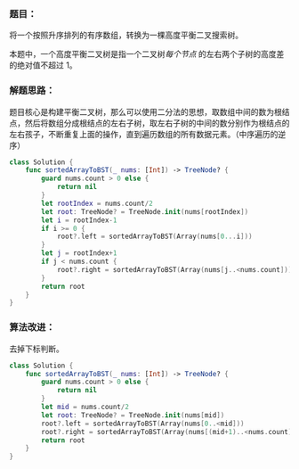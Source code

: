 ### 题目：

将一个按照升序排列的有序数组，转换为一棵高度平衡二叉搜索树。

本题中，一个高度平衡二叉树是指一个二叉树*每个节点* 的左右两个子树的高度差的绝对值不超过 1。

### 解题思路：

题目核心是构建平衡二叉树，那么可以使用二分法的思想，取数组中间的数为根结点，然后将数组分成根结点的左右子树，取左右子树的中间的数分别作为根结点的左右孩子，不断重复上面的操作，直到遍历数组的所有数据元素。（中序遍历的逆序）

```swift
class Solution {
    func sortedArrayToBST(_ nums: [Int]) -> TreeNode? {
        guard nums.count > 0 else {
            return nil
        }
        let rootIndex = nums.count/2
        let root: TreeNode? = TreeNode.init(nums[rootIndex])
        let i = rootIndex-1
        if i >= 0 {
            root?.left = sortedArrayToBST(Array(nums[0...i]))
        }
        let j = rootIndex+1
        if j < nums.count {
            root?.right = sortedArrayToBST(Array(nums[j..<nums.count]))
        }
        return root
    }
}
```

### 算法改进：

去掉下标判断。

```swift
class Solution {
    func sortedArrayToBST(_ nums: [Int]) -> TreeNode? {
        guard nums.count > 0 else {
            return nil
        }
        let mid = nums.count/2
        let root: TreeNode? = TreeNode.init(nums[mid])
        root?.left = sortedArrayToBST(Array(nums[0..<mid]))
        root?.right = sortedArrayToBST(Array(nums[(mid+1)..<nums.count]))
        return root
    }
}
```
